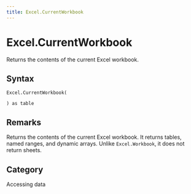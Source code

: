 ```yaml
---
title: Excel.CurrentWorkbook
---
```


# Excel.CurrentWorkbook


Returns the contents of the current Excel workbook.


## Syntax

```powerquery
Excel.CurrentWorkbook(

) as table
```


## Remarks

Returns the contents of the current Excel workbook. It returns tables, named ranges, and dynamic arrays. Unlike <code>Excel.Workbook</code>, it does not return sheets.



## Category
Accessing data
